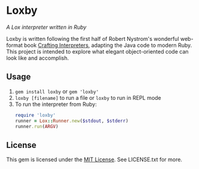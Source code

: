# Loxby
*A Lox interpreter written in Ruby*

Loxby is written following the first half of Robert Nystrom's wonderful web-format book [Crafting Interpreters](https://www.craftinginterpreters.com), adapting the Java code to modern Ruby. This project is intended to explore what elegant object-oriented code can look like and accomplish.

## Usage
1. `gem install loxby` or `gem 'loxby'`
2. `loxby [filename]` to run a file or `loxby` to run in REPL mode
3. To run the interpreter from Ruby:
    ```ruby
    require 'loxby'
    runner = Lox::Runner.new($stdout, $stderr)
    runner.run(ARGV)
    ```

## License
This gem is licensed under the [MIT License](https://opensource.org/license/mit). See LICENSE.txt for more.